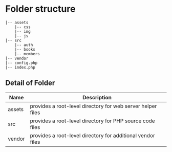 # Folder structure

    |-- assets
        |-- css
        |-- img
        |-- js
    |-- src
        |-- auth
        |-- books
        |-- members
    |-- vendor
    |-- config.php
    |-- index.php

## Detail of Folder

| Name   | Description                                                 |
| ------ | ----------------------------------------------------------- |
| assets | provides a root-level directory for web server helper files |
| src    | provides a root-level directory for PHP source code files   |
| vendor | provides a root-level directory for additional vendor files |
